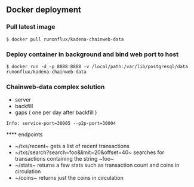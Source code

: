 ## Docker deployment
### Pull latest image
```shell script
$ docker pull runonflux/kadena-chainweb-data
```
### Deploy container in background and bind web port to host
```shell script
$ docker run -d -p 8888:8888 -v /local/path:/var/lib/postgresql/data runonflux/kadena-chainweb-data
```
### Chainweb-data complex solution
- server 
- backfill 
- gaps ( one per day after backfill ) 

```shell script
Info: service-port=30005 --p2p-port=30004
```

**** endpoints

- ~/txs/recent~ gets a list of recent transactions
- ~/txs/search?search=foo&limit=20&offset=40~ searches for transactions containing the string ~foo~
- ~/stats~ returns a few stats such as transaction count and coins in circulation
- ~/coins~ returns just the coins in circulation
